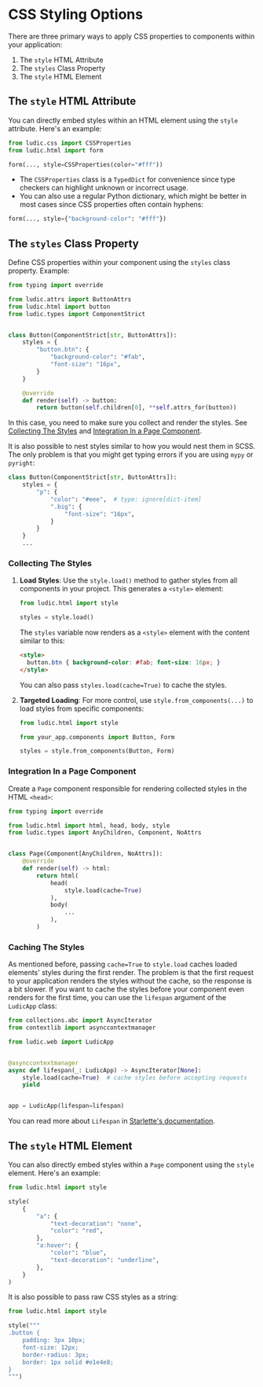 # CSS Styling Options

There are three primary ways to apply CSS properties to components within your application:

1. The `style` HTML Attribute
2. The `styles` Class Property
3. The `style` HTML Element

## The `style` HTML Attribute

You can directly embed styles within an HTML element using the `style` attribute. Here's an example:

```python
from ludic.css import CSSProperties
from ludic.html import form

form(..., style=CSSProperties(color="#fff"))
```

- The `CSSProperties` class is a `TypedDict` for convenience since type checkers can highlight unknown or incorrect usage.
- You can also use a regular Python dictionary, which might be better in most cases since CSS properties often contain hyphens:

```python
form(..., style={"background-color": "#fff"})
```

## The `styles` Class Property

Define CSS properties within your component using the `styles` class property. Example:

```python
from typing import override

from ludic.attrs import ButtonAttrs
from ludic.html import button
from ludic.types import ComponentStrict


class Button(ComponentStrict[str, ButtonAttrs]):
    styles = {
        "button.btn": {
            "background-color": "#fab",
            "font-size": "16px",
        }
    }

    @override
    def render(self) -> button:
        return button(self.children[0], **self.attrs_for(button))
```

In this case, you need to make sure you collect and render the styles. See [Collecting The Styles](#collecting-the-styles) and [Integration In a Page Component](#integration-in-a-page-component).

It is also possible to nest styles similar to how you would nest them in SCSS. The only problem is that you might get typing errors if you are using `mypy` or `pyright`:

```python
class Button(ComponentStrict[str, ButtonAttrs]):
    styles = {
        "p": {
            "color": "#eee",  # type: ignore[dict-item]
            ".big": {
                "font-size": "16px",
            }
        }
    }
    ...
```

### Collecting The Styles

1. **Load Styles**: Use the `style.load()` method to gather styles from all components in your project. This generates a `<style>` element:

    ```python
    from ludic.html import style

    styles = style.load()
    ```

    The `styles` variable now renders as a `<style>` element with the content similar to this:

    ```html
    <style>
      button.btn { background-color: #fab; font-size: 16px; }
    </style>
    ```

    You can also pass `styles.load(cache=True)` to cache the styles.

2. **Targeted Loading**: For more control, use `style.from_components(...)` to load styles from specific components:

    ```python
    from ludic.html import style

    from your_app.components import Button, Form

    styles = style.from_components(Button, Form)
    ```

### Integration In a Page Component

Create a `Page` component responsible for rendering collected styles in the HTML `<head>`:

```python
from typing import override

from ludic.html import html, head, body, style
from ludic.types import AnyChildren, Component, NoAttrs


class Page(Component[AnyChildren, NoAttrs]):
    @override
    def render(self) -> html:
        return html(
            head(
                style.load(cache=True)
            ),
            body(
                ...
            ),
        )
```

### Caching The Styles

As mentioned before, passing `cache=True` to `style.load` caches loaded elements' styles during the first render. The problem is that the first request to your application renders the styles without the cache, so the response is a bit slower. If you want to cache the styles before your component even renders for the first time, you can use the `lifespan` argument of the `LudicApp` class:

```python
from collections.abc import AsyncIterator
from contextlib import asynccontextmanager

from ludic.web import LudicApp


@asynccontextmanager
async def lifespan(_: LudicApp) -> AsyncIterator[None]:
    style.load(cache=True)  # cache styles before accepting requests
    yield


app = LudicApp(lifespan=lifespan)
```

You can read more about `Lifespan` in [Starlette's documentation](https://www.starlette.io/lifespan/).

## The `style` HTML Element

You can also directly embed styles within a `Page` component using the `style` element. Here's an example:

```python
from ludic.html import style

style(
    {
        "a": {
            "text-decoration": "none",
            "color": "red",
        },
        "a:hover": {
            "color": "blue",
            "text-decoration": "underline",
        },
    }
)
```

It is also possible to pass raw CSS styles as a string:

```python
from ludic.html import style

style("""
.button {
    padding: 3px 10px;
    font-size: 12px;
    border-radius: 3px;
    border: 1px solid #e1e4e8;
}
""")
```
